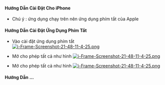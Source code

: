 #### Hướng Dẫn Cài Đặt Cho iPhone 
 
 - Chú ý : ứng dụng chạy trên nên ứng dụng phím tắt của Apple 

#### Hướng Dẫn Cài Đặt Ứng Dụng Phím Tắt 

  - Vào cài đặt ứng dụng phím tắt
[![i-Frame-Screenshot-21-48-11-4-25.png](https://i.postimg.cc/QMr7ggz1/i-Frame-Screenshot-21-48-11-4-25.png)](https://postimg.cc/K1J4xTx8)

  - Mở cho phép tất cả như hình
[![i-Frame-Screenshot-21-48-11-4-25.png](https://i.postimg.cc/L6wL5FBy/i-Frame-Screenshot-21-48-11-4-25.png)](https://postimg.cc/2VdV9Jtv)

  - Mở cho phép tất cả như hình
[![i-Frame-Screenshot-21-48-11-4-25.png](https://i.postimg.cc/kXBW7g86/i-Frame-Screenshot-21-48-11-4-25.png)](https://postimg.cc/1f18HPvs)


  #### Hướng Dẫn ...
